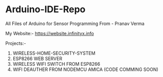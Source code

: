 # Arduino-IDE-Repo
All Files of Arduino for Sensor Programming
From - Pranav Verma

My Website:- https://website.infinityx.info

Projects:-

1. WIRELESS-HOME-SECURITY-SYSTEM
2. ESP8266 WEB SERVER
3. WIRELESS WIFI SWITCH FROM ESP8266
4. WIFI DEAUTHER FROM NODEMCU AMICA (CODE COMMING SOON)

